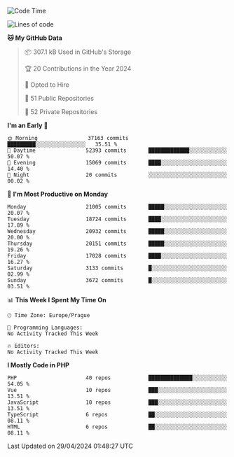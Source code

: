 <!--START_SECTION:waka-->
![Code Time](http://img.shields.io/badge/Code%20Time-1%2C583%20hrs%2058%20mins-blue)

![Lines of code](https://img.shields.io/badge/From%20Hello%20World%20I%27ve%20Written-32.9%20million%20lines%20of%20code-blue)

**🐱 My GitHub Data** 

> 📦 307.1 kB Used in GitHub's Storage 
 > 
> 🏆 20 Contributions in the Year 2024
 > 
> 💼 Opted to Hire
 > 
> 📜 51 Public Repositories 
 > 
> 🔑 52 Private Repositories 
 > 
**I'm an Early 🐤** 

```text
🌞 Morning                37163 commits       █████████░░░░░░░░░░░░░░░░   35.51 % 
🌆 Daytime                52393 commits       █████████████░░░░░░░░░░░░   50.07 % 
🌃 Evening                15069 commits       ████░░░░░░░░░░░░░░░░░░░░░   14.40 % 
🌙 Night                  20 commits          ░░░░░░░░░░░░░░░░░░░░░░░░░   00.02 % 
```
📅 **I'm Most Productive on Monday** 

```text
Monday                   21005 commits       █████░░░░░░░░░░░░░░░░░░░░   20.07 % 
Tuesday                  18724 commits       ████░░░░░░░░░░░░░░░░░░░░░   17.89 % 
Wednesday                20932 commits       █████░░░░░░░░░░░░░░░░░░░░   20.00 % 
Thursday                 20151 commits       █████░░░░░░░░░░░░░░░░░░░░   19.26 % 
Friday                   17028 commits       ████░░░░░░░░░░░░░░░░░░░░░   16.27 % 
Saturday                 3133 commits        █░░░░░░░░░░░░░░░░░░░░░░░░   02.99 % 
Sunday                   3672 commits        █░░░░░░░░░░░░░░░░░░░░░░░░   03.51 % 
```


📊 **This Week I Spent My Time On** 

```text
🕑︎ Time Zone: Europe/Prague

💬 Programming Languages: 
No Activity Tracked This Week

🔥 Editors: 
No Activity Tracked This Week
```

**I Mostly Code in PHP** 

```text
PHP                      40 repos            ██████████████░░░░░░░░░░░   54.05 % 
Vue                      10 repos            ███░░░░░░░░░░░░░░░░░░░░░░   13.51 % 
JavaScript               10 repos            ███░░░░░░░░░░░░░░░░░░░░░░   13.51 % 
TypeScript               6 repos             ██░░░░░░░░░░░░░░░░░░░░░░░   08.11 % 
HTML                     6 repos             ██░░░░░░░░░░░░░░░░░░░░░░░   08.11 % 
```




 Last Updated on 29/04/2024 01:48:27 UTC
<!--END_SECTION:waka-->
<!--
**AlexKratky/AlexKratky** is a ✨ _special_ ✨ repository because its `README.md` (this file) appears on your GitHub profile.

Here are some ideas to get you started:

- 🔭 I’m currently working on ...
- 🌱 I’m currently learning ...
- 👯 I’m looking to collaborate on ...
- 🤔 I’m looking for help with ...
- 💬 Ask me about ...
- 📫 How to reach me: ...
- 😄 Pronouns: ...
- ⚡ Fun fact: ...
-->
